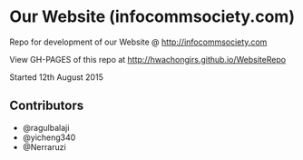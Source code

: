 # Our Website (infocommsociety.com)
Repo for development of our Website @ http://infocommsociety.com

View GH-PAGES of this repo at http://hwachongirs.github.io/WebsiteRepo

Started 12th August 2015

## Contributors
- @ragulbalaji
- @yicheng340
- @Nerraruzi
